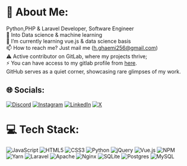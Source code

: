 # 💫 About Me:
Python,PHP & Laravel Developer, Software Engineer<br>🔭 Into Data science & machine learning<br>🌱 I’m currently learning vue.js & data science basis<br>📫 How to reach me? Just mail me (<a href="mailto:h.ghaemi256@gmail.com">h.ghaemi256@gmail.com</a>)
       <br>⚠️ Active contributor on GitLab, where my projects thrive;<br>⚡ You can have access to my gitlab profile from <a href="https://gitlab.com/hossein-ghaemi">here</a>.<br>GitHub serves as a quiet corner, showcasing rare glimpses of my work.


## 🌐 Socials:
[![Discord](https://img.shields.io/badge/Discord-%237289DA.svg?logo=discord&logoColor=white)](https://discord.gg/hghaemi) [![Instagram](https://img.shields.io/badge/Instagram-%23E4405F.svg?logo=Instagram&logoColor=white)](https://instagram.com/_hosseinghaemi) [![LinkedIn](https://img.shields.io/badge/LinkedIn-%230077B5.svg?logo=linkedin&logoColor=white)](https://linkedin.com/in/hossein-ghaemi) [![X](https://img.shields.io/badge/X-black.svg?logo=X&logoColor=white)](https://x.com/__hghaemi) 

# 💻 Tech Stack:
![JavaScript](https://img.shields.io/badge/javascript-%23323330.svg?style=for-the-badge&logo=javascript&logoColor=%23F7DF1E) ![HTML5](https://img.shields.io/badge/html5-%23E34F26.svg?style=for-the-badge&logo=html5&logoColor=white) ![CSS3](https://img.shields.io/badge/css3-%231572B6.svg?style=for-the-badge&logo=css3&logoColor=white) ![Python](https://img.shields.io/badge/python-3670A0?style=for-the-badge&logo=python&logoColor=ffdd54) ![jQuery](https://img.shields.io/badge/jquery-%230769AD.svg?style=for-the-badge&logo=jquery&logoColor=white) ![Vue.js](https://img.shields.io/badge/vue.js-%2335495e.svg?style=for-the-badge&logo=vuedotjs&logoColor=%234FC08D) ![NPM](https://img.shields.io/badge/NPM-%23CB3837.svg?style=for-the-badge&logo=npm&logoColor=white) ![Yarn](https://img.shields.io/badge/yarn-%232C8EBB.svg?style=for-the-badge&logo=yarn&logoColor=white) ![Laravel](https://img.shields.io/badge/laravel-%23FF2D20.svg?style=for-the-badge&logo=laravel&logoColor=white) ![Apache](https://img.shields.io/badge/apache-%23D42029.svg?style=for-the-badge&logo=apache&logoColor=white) ![Nginx](https://img.shields.io/badge/nginx-%23009639.svg?style=for-the-badge&logo=nginx&logoColor=white) ![SQLite](https://img.shields.io/badge/sqlite-%2307405e.svg?style=for-the-badge&logo=sqlite&logoColor=white) ![Postgres](https://img.shields.io/badge/postgres-%23316192.svg?style=for-the-badge&logo=postgresql&logoColor=white) ![MySQL](https://img.shields.io/badge/mysql-%2300000f.svg?style=for-the-badge&logo=mysql&logoColor=white)
